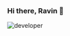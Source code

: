 ### Hi there, Ravin 👋

<!--
**ravin73/ravin73** is a ✨ _special_ ✨ repository because its `README.md` (this file) appears on your GitHub profile.

Here are some ideas to get you started:

- 🔭 I’m currently working on ...
- 🌱 I’m currently learning ...
- 👯 I’m looking to collaborate on ...
- 🤔 I’m looking for help with ...
- 💬 Ask me about ...
- 📫 How to reach me: ...
- 😄 Pronouns: ...
- ⚡ Fun fact: ...
-->
![developer](https://github.com/ravin73/ravin73/assets/93787119/d418a371-6907-40ae-a6cc-57809cc78a43)

